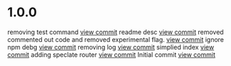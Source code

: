 

# 1.0.0

removing test command [view commit](http://github.com/$3/$4/commit/9053eb64b3b40d1bd97cb06f1be220b136d92bfa)
readme desc [view commit](http://github.com/$3/$4/commit/11c4a567dc271a9d96d536a062e53545911bd4c5)
removed commented out code and removed experimental flag. [view commit](http://github.com/$3/$4/commit/0bb64d1e231905f01c279e18b4c48eb80e101846)
ignore npm debg [view commit](http://github.com/$3/$4/commit/2949f6273636d688229acad0af147b7c9a3e8428)
removing log [view commit](http://github.com/$3/$4/commit/4eb51642fb6435654548aeca4d83f1674d26d661)
simplied index [view commit](http://github.com/$3/$4/commit/c0cf7e96053424e0eae69ed382f2d6d2abc824d0)
adding speclate router [view commit](http://github.com/$3/$4/commit/d7408bfc2064ca82d81987b61b9a633cb4a3c1d6)
Initial commit [view commit](http://github.com/$3/$4/commit/1575bd91e00c163df737ee4849074c5ea3080127)
